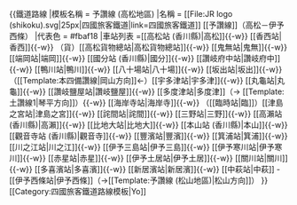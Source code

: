 {{鐵道路線
|模板名稱 = 予讚線 (高松地區)
|名稱 = [[File:JR logo (shikoku).svg|25px|四國旅客鐵道|link=四國旅客鐵道]] [[予讚線]]（高松－伊予西條）
|代表色 = #fbaf18
|車站列表 =[[高松站 (香川縣)|高松]]{{-w}} [[香西站|香西]]{{-w}} （貨）[[高松貨物總站|高松貨物總站]]{{-w}} [[鬼無站|鬼無]]{{-w}} [[端岡站|端岡]]{{-w}} [[國分站 (香川縣)|國分]]{{-w}} [[讚岐府中站|讚岐府中]]{{-w}} [[鴨川站|鴨川]]{{-w}} [[八十場站|八十場]]{{-w}} [[坂出站|坂出]]{{-w}}（[[Template:本四備讚線|岡山方向]]←）[[宇多津站|宇多津]]{{-w}} [[丸龜站|丸龜]]{{-w}} [[讚岐鹽屋站|讚岐鹽屋]]{{-w}} [[多度津站|多度津]]（→ [[Template:土讚線1|琴平方向]]）{{-w}} [[海岸寺站|海岸寺]]{{-w}} （[[臨時站|臨]]）[[津島之宮站|津島之宮]]{{-w}} [[詫間站|詫間]]{{-w}} [[三野站|三野]]{{-w}} [[高瀨站 (香川縣)|高瀨]]{{-w}} [[比地大站|比地大]]{{-w}} [[本山站 (香川縣)|本山]]{{-w}} [[觀音寺站 (香川縣)|觀音寺]]{{-w}} [[豐濱站|豐濱]]{{-w}} [[箕浦站|箕浦]]{{-w}} [[川之江站|川之江]]{{-w}} [[伊予三島站|伊予三島]]{{-w}} [[伊予寒川站|伊予寒川]]{{-w}} [[赤星站|赤星]]{{-w}} [[伊予土居站|伊予土居]]{{-w}} [[關川站|關川]]{{-w}} [[多喜濱站|多喜濱]]{{-w}} [[新居濱站|新居濱]]{{-w}} [[中萩站|中萩]] - [[伊予西條站|伊予西條]]（→[[Template:予讚線 (松山地區)|松山方向]]）
}}<noinclude>
[[Category:四國旅客鐵道路線模板|Yo]]

</noinclude>